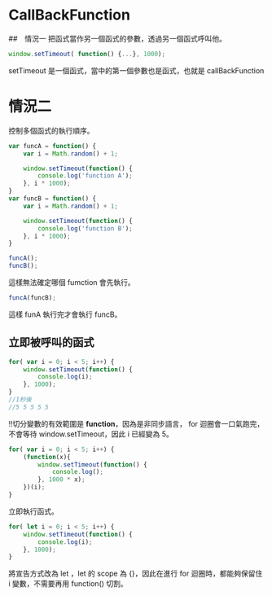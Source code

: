 # CallBackFunction
##　情況一
把函式當作另一個函式的參數，透過另一個函式呼叫他。
```js
window.setTimeout( function() {...}, 1000);
```
setTimeout 是一個函式，當中的第一個參數也是函式，也就是 callBackFunction

# 情況二
控制多個函式的執行順序。
```js
var funcA = function() {
    var i = Math.random() + 1;

    window.setTimeout(function() {
        console.log('function A');
    }, i * 1000);
}
var funcB = function() {
    var i = Math.random() + 1;

    window.setTimeout(function() {
        console.log('function B');
    }, i * 1000);
}

funcA();
funcB();
```
這樣無法確定哪個 fumction 會先執行。
```js
funcA(funcB);
```
這樣 funA 執行完才會執行 funcB。

## 立即被呼叫的函式
```js
for( var i = 0; i < 5; i++) {
    window.setTimeout(function() {
        console.log(i);
    }, 1000);
}
//1秒後
//5 5 5 5 5
```
!!切分變數的有效範圍是 **function**，因為是非同步語言， for 迴圈會一口氣跑完，不會等待 window.setTimeout，因此 i 已經變為 5。
```js
for( var i = 0; i < 5; i++) {
    (function(x){
        window.setTimeout(function() {
            console.log();
        }, 1000 * x);
    })(i);
}
```
立即執行函式。

```js
for( let i = 0; i < 5; i++) {
    window.setTimeout(function() {
        console.log(i);
    }, 1000);
}
```
將宣告方式改為 let ，let 的 scope 為 {}，因此在進行 for 迴圈時，都能夠保留住 i 變數，不需要再用 function() 切割。